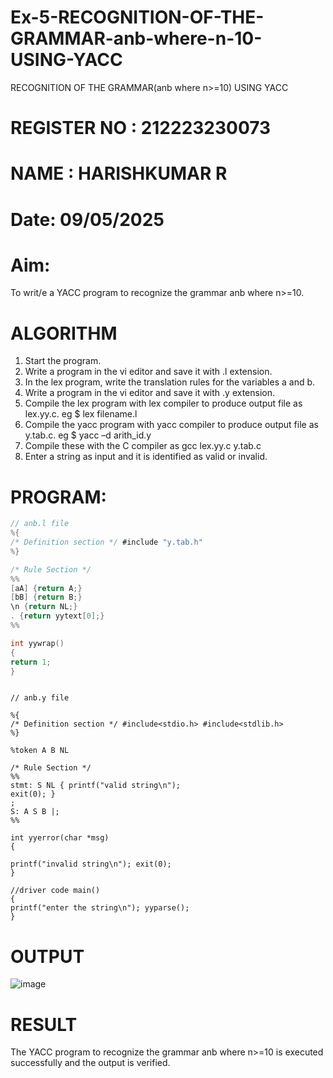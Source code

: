 # Ex-5-RECOGNITION-OF-THE-GRAMMAR-anb-where-n-10-USING-YACC
RECOGNITION OF THE GRAMMAR(anb where n>=10) USING YACC
# REGISTER NO : 212223230073
# NAME : HARISHKUMAR R
# Date: 09/05/2025
# Aim:
To writ/e a YACC program to recognize the grammar anb where n>=10.
# ALGORITHM
1.	Start the program.
2.	Write a program in the vi editor and save it with .l extension.
3.	In the lex program, write the translation rules for the variables a and b.
4.	Write a program in the vi editor and save it with .y extension.
5.	Compile the lex program with lex compiler to produce output file as lex.yy.c. eg $ lex filename.l
6.	Compile the yacc program with yacc compiler to produce output file as y.tab.c. eg $ yacc –d arith_id.y
7.	Compile these with the C compiler as gcc lex.yy.c y.tab.c
8.	Enter a string as input and it is identified as valid or invalid.
# PROGRAM:
```c
// anb.l file
%{
/* Definition section */ #include "y.tab.h"
%}

/* Rule Section */
%%
[aA] {return A;}
[bB] {return B;}
\n {return NL;}
. {return yytext[0];}
%%

int yywrap()
{
return 1;
}
```
```

// anb.y file

%{
/* Definition section */ #include<stdio.h> #include<stdlib.h>
%}

%token A B NL

/* Rule Section */
%%
stmt: S NL { printf("valid string\n");
exit(0); }
;
S: A S B |;
%%

int yyerror(char *msg)
{

printf("invalid string\n"); exit(0);
}

//driver code main()
{
printf("enter the string\n"); yyparse();
}
```

# OUTPUT

![image](https://github.com/user-attachments/assets/c3c8d16d-59c9-4d2b-a354-860920bd04ce)

# RESULT
The YACC program to recognize the grammar anb where n>=10 is executed successfully and the output is verified.
